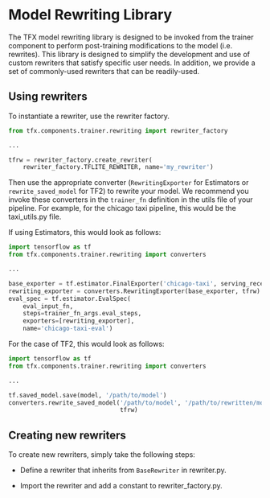 # Model Rewriting Library

The TFX model rewriting library is designed to be invoked from the trainer
component to perform post-training modifications to the model (i.e. rewrites).
This library is designed to simplify the development and use of custom rewriters
that satisfy specific user needs. In addition, we provide a set of commonly-used
rewriters that can be readily-used.

## Using rewriters
To instantiate a rewriter, use the rewriter factory.

```python
from tfx.components.trainer.rewriting import rewriter_factory

...

tfrw = rewriter_factory.create_rewriter(
    rewriter_factory.TFLITE_REWRITER, name='my_rewriter')
```

Then use the appropriate converter (`RewritingExporter` for Estimators or
`rewrite_saved_model` for TF2) to rewrite your model. We recommend you invoke
these converters in the `trainer_fn` definition in the utils file of your
pipeline. For example, for the chicago taxi pipeline, this would be the
taxi_utils.py file.

If using Estimators, this would look as follows:

```python
import tensorflow as tf
from tfx.components.trainer.rewriting import converters

...

base_exporter = tf.estimator.FinalExporter('chicago-taxi', serving_receiver_fn)
rewriting_exporter = converters.RewritingExporter(base_exporter, tfrw)
eval_spec = tf.estimator.EvalSpec(
    eval_input_fn,
    steps=trainer_fn_args.eval_steps,
    exporters=[rewriting_exporter],
    name='chicago-taxi-eval')
```
For the case of TF2, this would look as follows:

```python
import tensorflow as tf
from tfx.components.trainer.rewriting import converters

...

tf.saved_model.save(model, '/path/to/model')
converters.rewrite_saved_model('/path/to/model', '/path/to/rewritten/model',
                               tfrw)
```

## Creating new rewriters

To create new rewriters, simply take the following steps:

* Define a rewriter that inherits from `BaseRewriter` in rewriter.py.

* Import the rewriter and add a constant to rewriter_factory.py.

